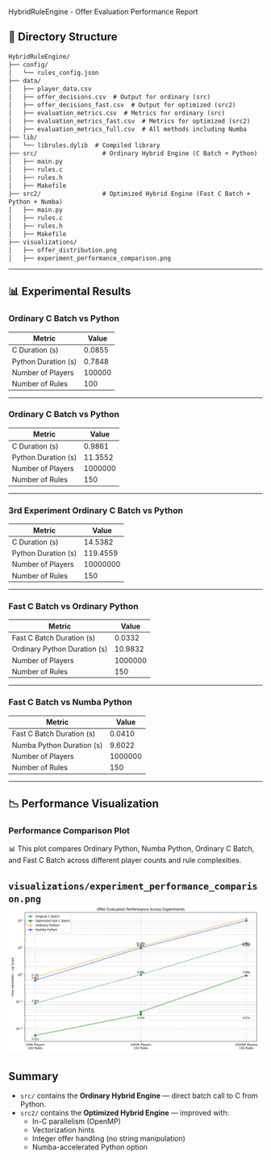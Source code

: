 
HybridRuleEngine - Offer Evaluation Performance Report

## 📂 Directory Structure

```
HybridRuleEngine/
├── config/
│   └── rules_config.json
├── data/
│   ├── player_data.csv
│   ├── offer_decisions.csv  # Output for ordinary (src)
│   ├── offer_decisions_fast.csv  # Output for optimized (src2)
│   ├── evaluation_metrics.csv  # Metrics for ordinary (src)
│   ├── evaluation_metrics_fast.csv  # Metrics for optimized (src2)
│   ├── evaluation_metrics_full.csv  # All methods including Numba
├── lib/
│   └── librules.dylib  # Compiled library
├── src/                  # Ordinary Hybrid Engine (C Batch + Python)
│   ├── main.py
│   ├── rules.c
│   ├── rules.h
│   ├── Makefile
├── src2/                 # Optimized Hybrid Engine (Fast C Batch + Python + Numba)
│   ├── main.py
│   ├── rules.c
│   ├── rules.h
│   ├── Makefile
├── visualizations/
│   ├── offer_distribution.png
│   ├── experiment_performance_comparison.png
```

---

## 📊 Experimental Results

### Ordinary C Batch vs Python

| Metric                | Value                  |
|----------------------|---------------------|
| C Duration (s)       | 0.0855             |
| Python Duration (s)  | 0.7848             |
| Number of Players    | 100000              |
| Number of Rules      | 100                  |

---

### Ordinary C Batch vs Python

| Metric                | Value                  |
|----------------------|---------------------|
| C Duration (s)       | 0.9861             |
| Python Duration (s)  | 11.3552           |
| Number of Players    | 1000000            |
| Number of Rules      | 150                  |

---

### 3rd Experiment Ordinary C Batch vs Python

| Metric                | Value                  |
|----------------------|---------------------|
| C Duration (s)       | 14.5382            |
| Python Duration (s)  | 119.4559          |
| Number of Players    | 10000000         |
| Number of Rules      | 150                  |

---

### Fast C Batch vs Ordinary Python

| Metric                          | Value                  |
|----------------------|---------------------|
| Fast C Batch Duration (s)   | 0.0332             |
| Ordinary Python Duration (s) | 10.9832            |
| Number of Players          | 1000000            |
| Number of Rules            | 150                  |

---

### Fast C Batch vs Numba Python

| Metric                          | Value                  |
|----------------------|---------------------|
| Fast C Batch Duration (s)   | 0.0410             |
| Numba Python Duration (s)  | 9.6022             |
| Number of Players          | 1000000            |
| Number of Rules            | 150                  |

---

## 📉 Performance Visualization

### Performance Comparison Plot

📊 This plot compares Ordinary Python, Numba Python, Ordinary C Batch, and Fast C Batch across different player counts and rule complexities.

`visualizations/experiment_performance_comparison.png`
<img src="visualizations/experiment_performance_comparison.png" width="700" />
---

## Summary

- `src/` contains the **Ordinary Hybrid Engine** — direct batch call to C from Python.
- `src2/` contains the **Optimized Hybrid Engine** — improved with:
    - In-C parallelism (OpenMP)
    - Vectorization hints
    - Integer offer handling (no string manipulation)
    - Numba-accelerated Python option


